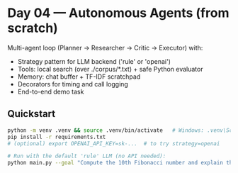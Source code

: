 # Day 04 — Autonomous Agents (from scratch)

Multi-agent loop (Planner → Researcher → Critic → Executor) with:
- Strategy pattern for LLM backend ('rule' or 'openai')
- Tools: local search (over ./corpus/*.txt) + safe Python evaluator
- Memory: chat buffer + TF-IDF scratchpad
- Decorators for timing and call logging
- End-to-end demo task

## Quickstart
```bash
python -m venv .venv && source .venv/bin/activate   # Windows: .venv\Scripts\Activate.ps1
pip install -r requirements.txt
# (optional) export OPENAI_API_KEY=sk-...  # to try strategy=openai

# Run with the default 'rule' LLM (no API needed):
python main.py --goal "Compute the 10th Fibonacci number and explain the approach"
